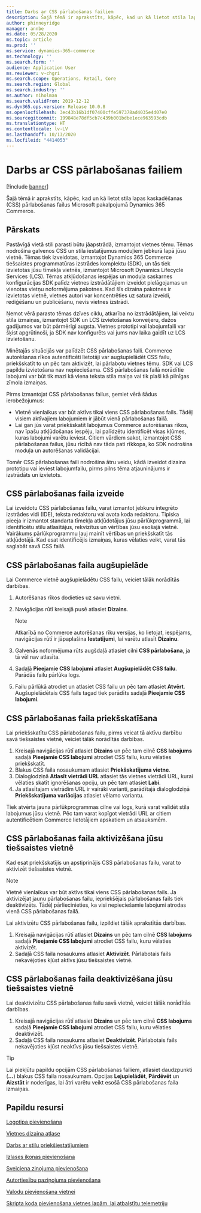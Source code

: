 ```yaml
---
title: Darbs ar CSS pārlabošanas failiem
description: Šajā tēmā ir aprakstīts, kāpēc, kad un kā lietot stila lapas kaskadēšanas (CSS) pārlabošanas failus Microsoft pakalpojumā Dynamics 365 Commerce.
author: phinneyridge
manager: annbe
ms.date: 05/28/2020
ms.topic: article
ms.prod: ''
ms.service: dynamics-365-commerce
ms.technology: ''
ms.search.form: ''
audience: Application User
ms.reviewer: v-chgri
ms.search.scope: Operations, Retail, Core
ms.search.region: Global
ms.search.industry: ''
ms.author: niholman
ms.search.validFrom: 2019-12-12
ms.dyn365.ops.version: Release 10.0.8
ms.openlocfilehash: 3ec43b16b1df07400cffe597378ad4035e4d07e0
ms.sourcegitcommit: 199848e78df5cb7c439b001bdbe1ece963593cdb
ms.translationtype: HT
ms.contentlocale: lv-LV
ms.lasthandoff: 10/13/2020
ms.locfileid: "4414053"
---
```

# <a name="work-with-css-override-files"></a>Darbs ar CSS pārlabošanas failiem


[!include [banner](includes/banner.md)]

Šajā tēmā ir aprakstīts, kāpēc, kad un kā lietot stila lapas kaskadēšanas (CSS) pārlabošanas failus Microsoft pakalpojumā Dynamics 365 Commerce.

## <a name="overview"></a>Pārskats

Pastāvīgā vietā stili parasti būtu jāapstrādā, izmantojot vietnes tēmu. Tēmas nodrošina galvenos CSS un stila iestatījumus moduļiem jebkurā lapā jūsu vietnē. Tēmas tiek izveidotas, izmantojot Dynamics 365 Commerce tiešsaistes programmatūras izstrādes komplektu (SDK), un tās tiek izvietotas jūsu tīmekļa vietnēs, izmantojot Microsoft Dynamics Lifecycle Services (LCS). Tēmas atkļūdošanas iespējas un moduļa saskarnes konfigurācijas SDK palīdz vietnes izstrādātājiem izveidot pielāgojamas un vienotas vietņu noformējuma pakotnes. Kad šīs dizaina pakotnes ir izvietotas vietnē, vietnes autori var koncentrēties uz satura izveidi, rediģēšanu un publicēšanu, nevis vietnes izstrādi.

Ņemot vērā parasto tēmas dzīves ciklu, atkarība no izstrādātājiem, lai veiktu stila izmaiņas, izmantojot SDK un LCS izvietošanas konveijeru, dažos gadījumos var būt pārmērīgi augsta. Vietnes prototipi vai labojumfaili var šķist apgrūtinoši, ja SDK nav konfigurēts vai jums nav laika gaidīt uz LCS izvietošanu.

Minētajās situācijās var palīdzēt CSS pārlabošanas faili. Commerce autorēšanas rīkos autentificēti lietotāji var augšupielādēt CSS failu, priekšskatīt to un pēc tam aktivizēt, lai pārlabotu vietnes tēmu. SDK vai LCS papildu izvietošana nav nepieciešama. CSS pārlabošanas failā norādītie labojumi var būt tik mazi kā viena teksta stila maiņa vai tik plaši kā pilnīgas zīmola izmaiņas.

Pirms izmantojat CSS pārlabošanas failus, ņemiet vērā šādus ierobežojumus:

- Vietnē vienlaikus var būt aktīvs tikai viens CSS pārlabošanas fails. Tādēļ visiem aktīvajiem labojumiem ir jābūt vienā pārlabošanas failā.
- Lai gan jūs varat priekšskatīt labojumus Commerce autorēšanas rīkos, nav īpašu atkļūdošanas iespēju, lai palīdzētu identificēt visas kļūmes, kuras labojumi varētu ieviest. Citiem vārdiem sakot, izmantojot CSS pārlabošanas failus, jūsu rīcībā nav tāda pati rīkkopa, ko SDK nodrošina moduļa un autorēšanas validācijai.

Tomēr CSS pārlabošanas faili nodrošina ātru veidu, kādā izveidot dizaina prototipu vai ieviest labojumfailu, pirms pilns tēma atjauninājums ir izstrādāts un izvietots.

## <a name="create-a-css-override-file"></a>CSS pārlabošanas faila izveide

Lai izveidotu CSS pārlabošanas failu, varat izmantot jebkuru integrēto izstrādes vidi (IDE), teksta redaktoru vai avota koda redaktoru. Tipiska pieeja ir izmantot standarta tīmekļa atkļūdotājus jūsu pārlūkprogrammā, lai identificētu stilu atlasītājus, rekvizītus un vērtības jūsu esošajā vietnē. Vairākums pārlūkprogrammu ļauj mainīt vērtības un priekšskatīt tās atkļūdotājā. Kad esat identificējis izmaiņas, kuras vēlaties veikt, varat tās saglabāt savā CSS failā.

## <a name="upload-a-css-override-file"></a>CSS pārlabošanas faila augšupielāde

Lai Commerce vietnē augšupielādētu CSS failu, veiciet tālāk norādītās darbības.

1. Autorēšanas rīkos dodieties uz savu vietni.
1. Navigācijas rūtī kreisajā pusē atlasiet **Dizains**.

    > [!NOTE]
    > Atkarībā no Commerce autorēšanas rīku versijas, ko lietojat, iespējams, navigācijas rūtī ir jāpaplašina **Iestatījumi**, lai varētu atlasīt **Dizainu**.

1. Galvenās noformējuma rūts augšdaļā atlasiet cilni **CSS pārlabošana**, ja tā vēl nav atlasīta.
1. Sadaļā **Pieejamie CSS labojumi** atlasiet **Augšupielādēt CSS failu**. Parādās failu pārlūka logs.
1. Failu pārlūkā atrodiet un atlasiet CSS failu un pēc tam atlasiet **Atvērt**. Augšupielādētais CSS fails tagad tiek parādīts sadaļā **Pieejamie CSS labojumi**.

## <a name="preview-a-css-override-file"></a>CSS pārlabošanas faila priekšskatīšana

Lai priekšskatītu CSS pārlabošanas failu, pirms veicat tā aktīvu darbību savā tiešsaistes vietnē, veiciet tālāk norādītās darbības.

1. Kreisajā navigācijas rūtī atlasiet **Dizains** un pēc tam cilnē **CSS labojums** sadaļā **Pieejamie CSS labojumi** atrodiet CSS failu, kuru vēlaties priekšskatīt.
1. Blakus CSS faila nosaukumam atlasiet **Priekšskatījuma vietne**.
1. Dialoglodziņā **Atlasīt vietrādi URL** atlasiet tās vietnes vietrādi URL, kurai vēlaties skatīt ignorēšanas opciju, un pēc tam atlasiet **Labi**.
1. Ja atlasītajam vietrādim URL ir vairāki varianti, parādītajā dialoglodziņā **Priekšskatījuma variācijas** atlasiet vēlamo variantu.

Tiek atvērta jauna pārlūkprogrammas cilne vai logs, kurā varat validēt stila labojumus jūsu vietnē. Pēc tam varat kopīgot vietrādi URL ar citiem autentificētiem Commerce lietotājiem apskatiem un atsauksmēm.

## <a name="activate-a-css-override-file-on-your-live-site"></a>CSS pārlabošanas faila aktivizēšana jūsu tiešsaistes vietnē

Kad esat priekšskatījis un apstiprinājis CSS pārlabošanas failu, varat to aktivizēt tiešsaistes vietnē.

> [!NOTE]
> Vietnē vienlaikus var būt aktīvs tikai viens CSS pārlabošanas fails. Ja aktivizējat jaunu pārlabošanas failu, iepriekšējais pārlabošanas fails tiek deaktivizēts. Tādēļ pārliecinieties, ka visi nepieciešamie labojumi atrodas vienā CSS pārlabošanas failā.

Lai aktivizētu CSS pārlabošanas failu, izpildiet tālāk aprakstītās darbības.

1. Kreisajā navigācijas rūtī atlasiet **Dizains** un pēc tam cilnē **CSS labojums** sadaļā **Pieejamie CSS labojumi** atrodiet CSS failu, kuru vēlaties aktivizēt.
1. Sadaļā CSS faila nosaukums atlasiet **Aktivizēt**. Pārlabotais fails nekavējoties kļūst aktīvs jūsu tiešsaistes vietnē.

## <a name="deactivate-a-css-override-file-on-your-live-site"></a>CSS pārlabošanas faila deaktivizēšana jūsu tiešsaistes vietnē

Lai deaktivizētu CSS pārlabošanas failu savā vietnē, veiciet tālāk norādītās darbības.

1. Kreisajā navigācijas rūtī atlasiet **Dizains** un pēc tam cilnē **CSS labojums** sadaļā **Pieejamie CSS labojumi** atrodiet CSS failu, kuru vēlaties deaktivizēt.
1. Sadaļā CSS faila nosaukums atlasiet **Deaktivizēt**. Pārlabotais fails nekavējoties kļūst neaktīvs jūsu tiešsaistes vietnē.

> [!TIP]
> Lai piekļūtu papildu opcijām CSS pārlabošanas failiem, atlasiet daudzpunkti (**...**) blakus CSS faila nosaukumam. Opcijas **Lejupielādēt**, **Pārdēvēt** un **Aizstāt** ir noderīgas, lai ātri varētu veikt esošā CSS pārlabošanas faila izmaiņas.

## <a name="additional-resources"></a>Papildu resursi

[Logotipa pievienošana](add-logo.md)

[Vietnes dizaina atlase](select-site-theme.md)

[Darbs ar stilu priekšiestatījumiem](style-presets.md)

[Izlases ikonas pievienošana](add-favicon.md)

[Sveiciena ziņojuma pievienošana](add-welcome-message.md)

[Autortiesību paziņojuma pievienošana](add-copyright-notice.md)

[Valodu pievienošana vietnei](add-languages-to-site.md)

[Skripta koda pievienošana vietnes lapām, lai atbalstītu telemetriju](add-telemetry.md)
